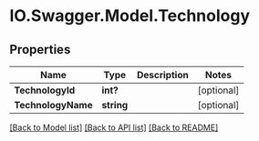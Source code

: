 # IO.Swagger.Model.Technology
## Properties

Name | Type | Description | Notes
------------ | ------------- | ------------- | -------------
**TechnologyId** | **int?** |  | [optional] 
**TechnologyName** | **string** |  | [optional] 

[[Back to Model list]](../README.md#documentation-for-models) [[Back to API list]](../README.md#documentation-for-api-endpoints) [[Back to README]](../README.md)

